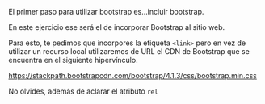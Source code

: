El primer paso para utilizar bootstrap es...incluir bootstrap.

En este ejercicio ese será el de incorporar Bootstrap al sitio web.

Para esto, te pedimos que incorpores la etiqueta `<link>` pero en vez de utilizar un recurso local utilizaremos de URL el CDN de Bootstrap que se encuentra en el siguiente hipervínculo.

https://stackpath.bootstrapcdn.com/bootstrap/4.1.3/css/bootstrap.min.css

No olvides, además de aclarar el atributo `rel`